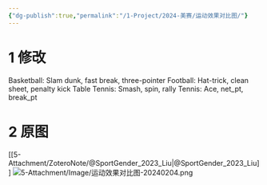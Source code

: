 ```yaml
---
{"dg-publish":true,"permalink":"/1-Project/2024-美赛/运动效果对比图/"}
---
```


# 1 修改
Basketball: Slam dunk, fast break, three-pointer
Football: Hat-trick, clean sheet, penalty kick
Table Tennis: Smash, spin, rally
Tennis: Ace, net_pt, break_pt
# 2 原图
[[5-Attachment/ZoteroNote/@SportGender_2023_Liu\|@SportGender_2023_Liu]]
![5-Attachment/Image/运动效果对比图-20240204.png](/img/user/5-Attachment/Image/%E8%BF%90%E5%8A%A8%E6%95%88%E6%9E%9C%E5%AF%B9%E6%AF%94%E5%9B%BE-20240204.png)